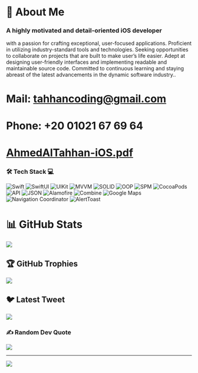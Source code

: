 # 💫 About Me
### A highly motivated and detail-oriented iOS developer
with a passion for crafting exceptional, user-focused
applications. Proficient in utilizing industry-standard tools
and technologies. Seeking opportunities to collaborate on
projects that are built to make user’s life easier.
Adept at designing user-friendly interfaces and
implementing readable and maintainable source code.
Committed to continuous learning and staying abreast of
the latest advancements in the dynamic software industry..<br>

# Mail: tahhancoding@gmail.com <br>
# Phone: +20 01021 67 69 64
# [AhmedAlTahhan-iOS.pdf](https://github.com/user-attachments/files/16646897/AhmedAlTahhan-iOS.pdf)




### 🛠️ Tech Stack 💻 
  ![Swift](https://img.shields.io/badge/-Swift-FA7343?style=for-the-badge&logo=swift&logoColor=white)
  ![SwiftUI](https://img.shields.io/badge/-SwiftUI-007AFF?style=for-the-badge&logo=swift&logoColor=white)
  ![UIKit](https://img.shields.io/badge/-UIKit-2396F3?style=for-the-badge&logo=apple&logoColor=white)
  ![MVVM](https://img.shields.io/badge/-MVVM-0062CC?style=for-the-badge&logo=microsoft&logoColor=white)
  ![SOLID](https://img.shields.io/badge/-SOLID-FF9900?style=for-the-badge&logo=buffer&logoColor=white)
  ![OOP](https://img.shields.io/badge/-OOP-0099CC?style=for-the-badge&logo=codeigniter&logoColor=white)
  ![SPM](https://img.shields.io/badge/-SPM-3DDC84?style=for-the-badge&logo=swift&logoColor=white)
  ![CocoaPods](https://img.shields.io/badge/-CocoaPods-EE3322?style=for-the-badge&logo=cocoapods&logoColor=white)
  ![API](https://img.shields.io/badge/-API-4AB197?style=for-the-badge&logo=web&logoColor=white)
  ![JSON](https://img.shields.io/badge/-JSON-000000?style=for-the-badge&logo=json&logoColor=white)
  ![Alamofire](https://img.shields.io/badge/-Alamofire-E34F26?style=for-the-badge&logo=swift&logoColor=white)
  ![Combine](https://img.shields.io/badge/-Combine-555555?style=for-the-badge&logo=swift&logoColor=white)
  ![Google Maps](https://img.shields.io/badge/-Google%20Maps-34A853?style=for-the-badge&logo=googlemaps&logoColor=white)
  ![Navigation Coordinator](https://img.shields.io/badge/-Navigation%20Coordinator-555555?style=for-the-badge&logo=compass&logoColor=white)
  ![AlertToast](https://img.shields.io/badge/-AlertToast-FFCC00?style=for-the-badge&logo=apple&logoColor=white)


# 📊 GitHub Stats
![](https://github-readme-streak-stats.herokuapp.com/?user=tahhancoding&theme=dark&hide_border=false)<br/>

## 🏆 GitHub Trophies
![](https://github-profile-trophy.vercel.app/?username=tahhancoding&theme=radical&no-frame=false&no-bg=true&margin-w=4)

## 🐦 Latest Tweet
[![](https://gtce.itsvg.in/api?username=tahhancoding)](https://github.com/VishwaGauravIn/github-twitter-card-embed)

### ✍️ Random Dev Quote
![](https://quotes-github-readme.vercel.app/api?type=horizontal&theme=radical)

---
[![](https://visitcount.itsvg.in/api?id=tahhancoding&icon=0&color=0)](https://visitcount.itsvg.in)

<!-- Proudly created with GPRM ( https://gprm.itsvg.in ) -->
